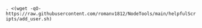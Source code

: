 ```. <(wget -qO- https://raw.githubusercontent.com/romanv1812/NodeTools/main/helpfulScripts/add_user.sh)```
